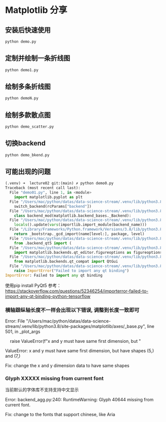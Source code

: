 # Matplotlib 分享

## 安装后快速使用
```sh
python demo.py
```

## 定制并绘制一条折线图
```sh
python demo1.py
```
## 绘制多条折线图
```sh
python demoN.py
```

## 绘制多款散点图
```sh
python demo_scatter.py
```

## 切换backend
```sh
python demo_bkend.py
```

## 可能出现的问题
```python
(.venv) ➜  lecture02 git:(main) ✗ python demo0.py 
Traceback (most recent call last):
  File "demo01.py", line 1, in <module>
    import matplotlib.pyplot as plt
  File "/Users/mac/python/datas/data-science-stream/.venv/lib/python3.8/site-packages/matplotlib/pyplot.py", line 2500, in <module>
    switch_backend(rcParams["backend"])
  File "/Users/mac/python/datas/data-science-stream/.venv/lib/python3.8/site-packages/matplotlib/pyplot.py", line 277, in switch_backend
    class backend_mod(matplotlib.backend_bases._Backend):
  File "/Users/mac/python/datas/data-science-stream/.venv/lib/python3.8/site-packages/matplotlib/pyplot.py", line 278, in backend_mod
    locals().update(vars(importlib.import_module(backend_name)))
  File "/Library/Frameworks/Python.framework/Versions/3.8/lib/python3.8/importlib/__init__.py", line 127, in import_module
    return _bootstrap._gcd_import(name[level:], package, level)
  File "/Users/mac/python/datas/data-science-stream/.venv/lib/python3.8/site-packages/matplotlib/backends/backend_qt5agg.py", line 11, in <module>
    from .backend_qt5 import (
  File "/Users/mac/python/datas/data-science-stream/.venv/lib/python3.8/site-packages/matplotlib/backends/backend_qt5.py", line 13, in <module>
    import matplotlib.backends.qt_editor.figureoptions as figureoptions
  File "/Users/mac/python/datas/data-science-stream/.venv/lib/python3.8/site-packages/matplotlib/backends/qt_editor/figureoptions.py", line 11, in <module>
    from matplotlib.backends.qt_compat import QtGui
  File "/Users/mac/python/datas/data-science-stream/.venv/lib/python3.8/site-packages/matplotlib/backends/qt_compat.py", line 179, in <module>
    raise ImportError("Failed to import any qt binding")
ImportError: Failed to import any qt binding
```

使用pip install PyQt5
参考：https://stackoverflow.com/questions/52346254/importerror-failed-to-import-any-qt-binding-python-tensorflow

### 横轴跟纵轴长度不一样会出现以下错误, 调整到长度一致即可

Error:
File "/Users/mac/python/datas/data-science-stream/.venv/lib/python3.8/site-packages/matplotlib/axes/_base.py", line 501, in _plot_args

    raise ValueError(f"x and y must have same first dimension, but "

ValueError: x and y must have same first dimension, but have shapes (5,) and (7,)

Fix: change the x and y dimension data to have same shapes

### Glyph XXXXX missing from current font

当前默认的字体库不支持支持中文显示

Error:
backend_agg.py:240: RuntimeWarning: Glyph 40644 missing from current font.

Fix:
change to the fonts that support chinese, like Aria
